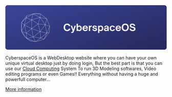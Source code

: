 <img src="./header.png">

CyberspaceOS is a WebDesktop website where you can have your own unique virtual desktop just by doing login, But the best part is that you can use our <a href="#">Cloud Computing</a> System To run 3D Modeling softwares, Video editing programs or even Games!! Everything without having a huge and powerfull computer...

<a href="#">More information</a>
